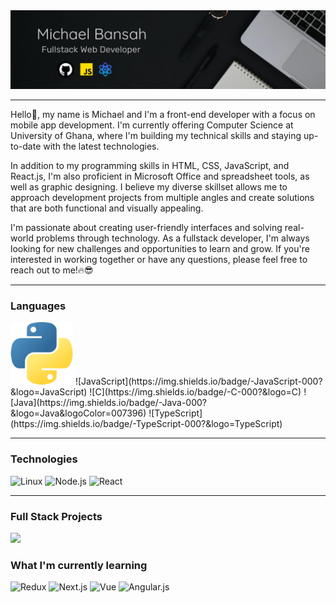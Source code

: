 <img src="./cover img.jpeg" alt="cover pic">
<hr>
Hello👋, my name is Michael and I'm a front-end developer with a focus on mobile app development. I'm currently offering Computer Science at University of Ghana, where I'm building my technical skills and staying up-to-date with the latest technologies.

In addition to my programming skills in HTML, CSS, JavaScript, and React.js, I'm also proficient in Microsoft Office and spreadsheet tools, as well as graphic designing. I believe my diverse skillset allows me to approach development projects from multiple angles and create solutions that are both functional and visually appealing.

I'm passionate about creating user-friendly interfaces and solving real-world problems through technology. As a fullstack developer, I'm always looking for new challenges and opportunities to learn and grow. If you're interested in working together or have any questions, please feel free to reach out to me!🔥😎

<hr>

### Languages

<img src="./python.png" width="100px" alt="python"/>
![JavaScript](https://img.shields.io/badge/-JavaScript-000?&logo=JavaScript)
![C](https://img.shields.io/badge/-C-000?&logo=C)
![Java](https://img.shields.io/badge/-Java-000?&logo=Java&logoColor=007396)
![TypeScript](https://img.shields.io/badge/-TypeScript-000?&logo=TypeScript)

<hr>

### Technologies

![Linux](https://img.shields.io/badge/-Linux-000?&logo=Linux)
![Node.js](https://img.shields.io/badge/-Node.js-000?&logo=node.js)
![React](https://img.shields.io/badge/-React-000?&logo=React)

<hr>

### Full Stack Projects
[![](https://img.shields.io/badge/-🧬%20ContactZone--App-white)](https://contactzone-2ad8c.web.app/)
<!-- [![](https://img.shields.io/badge/-🦠%20)]()
[![](https://img.shields.io/badge/-📝%20)]()
[![](https://img.shields.io/badge/-🔬%20)]()
[![](https://img.shields.io/badge/-🛰%20)]()
[![](https://img.shields.io/badge/-🔊%20)]()
[![](https://img.shields.io/badge/-🗺%20)]() -->

### What I'm currently learning
![Redux](https://img.shields.io/badge/-Redux-000?&logo=Redux)
![Next.js](https://img.shields.io/badge/-Next.js-000?&logo=Next.js)
![Vue](https://img.shields.io/badge/-Vue.js-000?&logo=Vue.js)
![Angular.js](https://img.shields.io/badge/-Angular-000?&logo=Angular)


